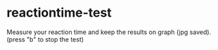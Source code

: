 # reactiontime-test
Measure your reaction time and keep the results on graph (jpg saved). (press "b" to stop the test) 
